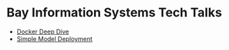 # Bay Information Systems Tech Talks

+ [Docker Deep Dive](./01-docker-deep-dive/01-docker-deep-dive.md)
+ [Simple Model Deployment](./02-deploy-simple-model/02-deploy-simple-model.md)
